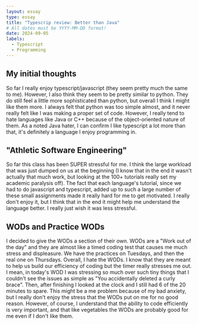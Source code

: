 ```yaml
---
layout: essay
type: essay
title: "Typescrip review: Better than Java"
# All dates must be YYYY-MM-DD format!
date: 2024-09-05
labels:
  - Typescript
  - Programming
---
```


## My initial thoughts

So far I really enjoy typescript/javascript (they seem pretty much the same to me). However, I also think they seem to be pretty similar to python. They do still feel a little more sophisticated than python, but overall I think I might like them more. I always felt that python was too simple almost, and it never really felt like I was making a proper set of code. However, I really tend to hate languages like Java or C++ because of the object-oriented nature of them. As a noted Java hater, I can confirm I like typescript a lot more than that, it's definitely a language I enjoy programming in. 

## "Athletic Software Engineering"

So far this class has been SUPER stressful for me. I think the large workload that was just dumped on us at the beginning (I know that in the end it wasn't actually that much work, but looking at the 100+ tutorials really set my academic paralysis off). The fact that each language's tutorial, since we had to do javascript and typescript, added up to such a large number of these small assignments made it really hard for me to get motivated. I really don't enjoy it, but I think that in the end it might help me understand the language better. I really just wish it was less stressful.

## WODs and Practice WODs

I decided to give the WODs a section of their own. WODs are a "Work out of the day" and they are almost like a timed coding test that causes me much stress and displeasure. We have the practices on Tuesdays, and then the real one on Thursdays. Overall, I hate the WODs. I know that they are meant to help us build our efficiency of coding but the timer really stresses me out. I mean, in today's WOD I was stressing so much over such tiny things that I couldn't see the issues as simple as "You accidentally deleted a curly brace". Then, after finishing I looked at the clock and I still had 6 of the 20 minutes to spare. This might be a me problem because of my bad anxiety, but I really don't enjoy the stress that the WODs put on me for no good reason. However, of course, I understand that the ability to code efficiently is very important, and that like vegetables the WODs are probably good for me even if I don't like them.
